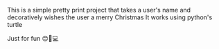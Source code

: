 This is a simple pretty print project that takes a user's name and decoratively wishes the user a merry Christmas
It works using python's turtle

Just for fun 😊🚀💻
